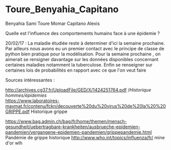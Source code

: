 # Toure_Benyahia_Capitano

Benyahia Sami
Toure Momar
Capitano Alexis

Quelle est l'influence des comportements humains face à une épidemie ?







20/02/17 : La maladie étudiée reste à determiner d'ici la semaine prochaine.
Par ailleurs nous avons eu un premier contact avec le principe de classe de python bien pratique pour la modélisation.
Pour la semaine prochaine , on aimerait se rensigner davantage sur les données disponibles concernant certaines maladies notamment la tuberculose. Enfin se renseigner sur certaines lois de probabilités en rapport avec ce que l'on veut faire





Sources intéressantes :

http://archives.cg37.fr/UploadFile/GED/X/1424251764.pdf /*Historique hommes/épidemies*\
https://www.laboratoires-maymat.fr/contenu/fckn/decouverte%20du%20virus%20de%20la%20%20GRIPPE.pdf Historique grippe

https://www.bag.admin.ch/bag/fr/home/themen/mensch-gesundheit/uebertragbare-krankheiten/ausbrueche-epidemien-pandemien/vergangene-epidemien-pandemien/grippepandemie.html  Pandémie de grippe historique
http://www.who.int/topics/influenza/fr/ mine d'or wlh
